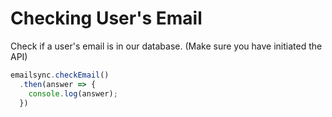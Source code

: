# Checking User's Email
Check if a user's email is in our database. (Make sure you have initiated the API)

```js
emailsync.checkEmail()
  .then(answer => {
    console.log(answer);
  })
```
